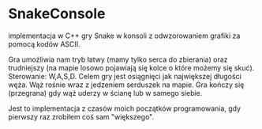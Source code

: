 # SnakeConsole

implementacja w C++ gry Snake w konsoli z odwzorowaniem grafiki za pomocą kodów ASCII. 

Gra umożliwia nam tryb łatwy (mamy tylko serca do zbierania) oraz trudniejszy (na mapie losowo pojawiają się kolce o które możemy się skuć).
Sterowanie: W,A,S,D. 
Celem gry jest osiągnięci jak największej długości węża.
Wąż rośnie wraz z jedzeniem serduszek na mapie.
Gra kończy się (przegrana) gdy wąż uderzy w ścianę lub w samego siebie.



Jest to implementacja z czasów moich początków programowania, gdy pierwszy raz zrobiłem coś sam "większego".
